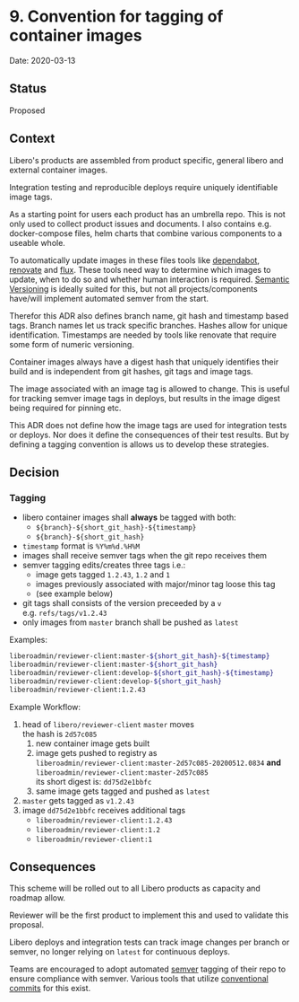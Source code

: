 # 9. Convention for tagging of container images

Date: 2020-03-13

## Status

Proposed

## Context

Libero's products are assembled from product specific, general libero and external container images.

Integration testing and reproducible deploys require uniquely identifiable image tags.

As a starting point for users each product has an umbrella repo. This is not only used to collect product issues and documents. I also contains e.g. docker-compose files, helm charts that combine various components to a useable whole.

To automatically update images in these files tools like [dependabot](https://dependabot.com/), [renovate](https://docs.renovatebot.com/docker/) and [flux](https://github.com/fluxcd/flux/). These tools need way to determine which images to update, when to do so and whether human interaction is required. [Semantic Versioning](https://semver.org/) is ideally suited for this, but not all projects/components have/will implement automated semver from the start.

Therefor  this ADR also defines branch name, git hash and timestamp based tags. Branch names let us track specific branches. Hashes allow for unique identification. Timestamps are needed by tools like renovate that require some form of numeric versioning.

Container images always have a digest hash that uniquely identifies their build and is independent from git hashes, git tags and image tags.

The image associated with an image tag is allowed to change. This is useful for tracking semver image tags in deploys, but results in the image digest being required for pinning etc.

This ADR does not define how the image tags are used for integration tests or deploys. Nor does it define the consequences of their test results. But by defining a tagging convention is allows us to develop these strategies.

## Decision

### Tagging 

- libero container images shall __always__ be tagged with both:
  - `${branch}-${short_git_hash}-${timestamp}`
  - `${branch}-${short_git_hash}`
- `timestamp` format is `%Y%m%d.%H%M`
- images shall receive semver tags when the git repo receives them
- semver tagging edits/creates three tags i.e.: 
  - image gets tagged `1.2.43`,  `1.2` and `1`  
  - images previously associated with major/minor tag loose this tag
  - (see example below) 
- git tags shall consists of the version preceeded by a `v`  
  e.g. `refs/tags/v1.2.43`
- only images from `master` branch shall be pushed as `latest`

Examples:

```sh
liberoadmin/reviewer-client:master-${short_git_hash}-${timestamp}
liberoadmin/reviewer-client:master-${short_git_hash}
liberoadmin/reviewer-client:develop-${short_git_hash}-${timestamp}
liberoadmin/reviewer-client:develop-${short_git_hash}
liberoadmin/reviewer-client:1.2.43
```

Example Workflow:

1. head of `libero/reviewer-client` `master` moves  
   the hash is `2d57c085`
   1. new container image gets built
   2. image gets pushed to registry as  
      `liberoadmin/reviewer-client:master-2d57c085-20200512.0834` __and__  
      `liberoadmin/reviewer-client:master-2d57c085`  
      its short digest is: `dd75d2e1bbfc`
   3. same image gets tagged and pushed as `latest`
2. `master` gets tagged as `v1.2.43`
3. image `dd75d2e1bbfc` receives additional tags
   - `liberoadmin/reviewer-client:1.2.43`
   - `liberoadmin/reviewer-client:1.2`
   - `liberoadmin/reviewer-client:1`

## Consequences

This scheme will be rolled out to all Libero products as capacity and roadmap allow.

Reviewer will be the first product to implement this and used to validate this proposal.

Libero deploys and integration tests can track image changes per branch or semver, no longer relying on `latest` for continuous deploys.

Teams are encouraged to adopt automated [semver](https://semver.org/) tagging of their repo to ensure compliance with semver. Various tools that utilize [conventional commits](https://conventionalcommits.org/) for this exist.
